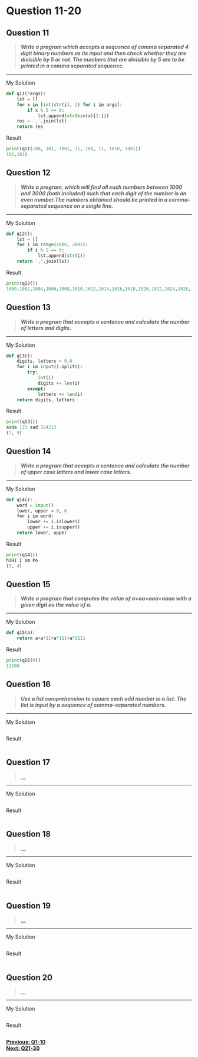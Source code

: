 # Question 11-20

## Question 11

> **_Write a program which accepts a sequence of comma separated 4 digit binary numbers as its input and then check whether they are divisible by 5 or not. The numbers that are divisible by 5 are to be printed in a comma separated sequence._**  

---
My Solution

```python
def q11(*args):
    lst = []
    for x in [int(str(i), 2) for i in args]:
        if x % 5 == 0:
            lst.append(str(bin(x)[2:]))
    res = ','.join(lst)
    return res
```

Result

```python
print(q11(100, 101, 1001, 11, 100, 11, 1010, 1001))
101,1010
```

## Question 12

> **_Write a program, which will find all such numbers between 1000 and 3000 (both included) such that each digit of the number is an even number.The numbers obtained should be printed in a comma-separated sequence on a single line._**  

---
My Solution

```python
def q12():
    lst = []
    for i in range(1000, 3001):
        if i % 2 == 0:
            lst.append(str(i))
    return ','.join(lst)
```

Result

```python
print(q12())
1000,1002,1004,1006,1008,1010,1012,1014,1016,1018,1020,1022,1024,1026,1028,1030,1032,1034,1036,1038,1040,1042,1044,1046,1048,1050,1052,1054,1056,1058,1060,1062,1064,1066,1068,1070,1072,1074,1076,1078,1080,1082,1084,1086,1088,1090,1092,1094,1096,1098,1100,1102,1104,1106,1108,1110,1112,1114,1116,1118,1120,1122,1124,1126,1128,1130,1132,1134,1136,1138,1140,1142,1144,1146,1148,1150,1152,1154,1156,1158,1160,1162,1164,1166,1168,1170,1172,1174,1176,1178,1180,1182,1184,1186,1188,1190,1192,1194,1196,1198,1200,1202,1204,1206,1208,1210,1212,1214,1216,1218,1220,1222,1224,1226,1228,1230,1232,1234,1236,1238,1240,1242,1244,1246,1248,1250,1252,1254,1256,1258,1260,1262,1264,1266,1268,1270,1272,1274,1276,1278,1280,1282,1284,1286,1288,1290,1292,1294,1296,1298,1300,1302,1304,1306,1308,1310,1312,1314,1316,1318,1320,1322,1324,1326,1328,1330,1332,1334,1336,1338,1340,1342,1344,1346,1348,1350,1352,1354,1356,1358,1360,1362,1364,1366,1368,1370,1372,1374,1376,1378,1380,1382,1384,1386,1388,1390,1392,1394,1396,1398,1400,1402,1404,1406,1408,1410,1412,1414,1416,1418,1420,1422,1424,1426,1428,1430,1432,1434,1436,1438,1440,1442,1444,1446,1448,1450,1452,1454,1456,1458,1460,1462,1464,1466,1468,1470,1472,1474,1476,1478,1480,1482,1484,1486,1488,1490,1492,1494,1496,1498,1500,1502,1504,1506,1508,1510,1512,1514,1516,1518,1520,1522,1524,1526,1528,1530,1532,1534,1536,1538,1540,1542,1544,1546,1548,1550,1552,1554,1556,1558,1560,1562,1564,1566,1568,1570,1572,1574,1576,1578,1580,1582,1584,1586,1588,1590,1592,1594,1596,1598,1600,1602,1604,1606,1608,1610,1612,1614,1616,1618,1620,1622,1624,1626,1628,1630,1632,1634,1636,1638,1640,1642,1644,1646,1648,1650,1652,1654,1656,1658,1660,1662,1664,1666,1668,1670,1672,1674,1676,1678,1680,1682,1684,1686,1688,1690,1692,1694,1696,1698,1700,1702,1704,1706,1708,1710,1712,1714,1716,1718,1720,1722,1724,1726,1728,1730,1732,1734,1736,1738,1740,1742,1744,1746,1748,1750,1752,1754,1756,1758,1760,1762,1764,1766,1768,1770,1772,1774,1776,1778,1780,1782,1784,1786,1788,1790,1792,1794,1796,1798,1800,1802,1804,1806,1808,1810,1812,1814,1816,1818,1820,1822,1824,1826,1828,1830,1832,1834,1836,1838,1840,1842,1844,1846,1848,1850,1852,1854,1856,1858,1860,1862,1864,1866,1868,1870,1872,1874,1876,1878,1880,1882,1884,1886,1888,1890,1892,1894,1896,1898,1900,1902,1904,1906,1908,1910,1912,1914,1916,1918,1920,1922,1924,1926,1928,1930,1932,1934,1936,1938,1940,1942,1944,1946,1948,1950,1952,1954,1956,1958,1960,1962,1964,1966,1968,1970,1972,1974,1976,1978,1980,1982,1984,1986,1988,1990,1992,1994,1996,1998,2000,2002,2004,2006,2008,2010,2012,2014,2016,2018,2020,2022,2024,2026,2028,2030,2032,2034,2036,2038,2040,2042,2044,2046,2048,2050,2052,2054,2056,2058,2060,2062,2064,2066,2068,2070,2072,2074,2076,2078,2080,2082,2084,2086,2088,2090,2092,2094,2096,2098,2100,2102,2104,2106,2108,2110,2112,2114,2116,2118,2120,2122,2124,2126,2128,2130,2132,2134,2136,2138,2140,2142,2144,2146,2148,2150,2152,2154,2156,2158,2160,2162,2164,2166,2168,2170,2172,2174,2176,2178,2180,2182,2184,2186,2188,2190,2192,2194,2196,2198,2200,2202,2204,2206,2208,2210,2212,2214,2216,2218,2220,2222,2224,2226,2228,2230,2232,2234,2236,2238,2240,2242,2244,2246,2248,2250,2252,2254,2256,2258,2260,2262,2264,2266,2268,2270,2272,2274,2276,2278,2280,2282,2284,2286,2288,2290,2292,2294,2296,2298,2300,2302,2304,2306,2308,2310,2312,2314,2316,2318,2320,2322,2324,2326,2328,2330,2332,2334,2336,2338,2340,2342,2344,2346,2348,2350,2352,2354,2356,2358,2360,2362,2364,2366,2368,2370,2372,2374,2376,2378,2380,2382,2384,2386,2388,2390,2392,2394,2396,2398,2400,2402,2404,2406,2408,2410,2412,2414,2416,2418,2420,2422,2424,2426,2428,2430,2432,2434,2436,2438,2440,2442,2444,2446,2448,2450,2452,2454,2456,2458,2460,2462,2464,2466,2468,2470,2472,2474,2476,2478,2480,2482,2484,2486,2488,2490,2492,2494,2496,2498,2500,2502,2504,2506,2508,2510,2512,2514,2516,2518,2520,2522,2524,2526,2528,2530,2532,2534,2536,2538,2540,2542,2544,2546,2548,2550,2552,2554,2556,2558,2560,2562,2564,2566,2568,2570,2572,2574,2576,2578,2580,2582,2584,2586,2588,2590,2592,2594,2596,2598,2600,2602,2604,2606,2608,2610,2612,2614,2616,2618,2620,2622,2624,2626,2628,2630,2632,2634,2636,2638,2640,2642,2644,2646,2648,2650,2652,2654,2656,2658,2660,2662,2664,2666,2668,2670,2672,2674,2676,2678,2680,2682,2684,2686,2688,2690,2692,2694,2696,2698,2700,2702,2704,2706,2708,2710,2712,2714,2716,2718,2720,2722,2724,2726,2728,2730,2732,2734,2736,2738,2740,2742,2744,2746,2748,2750,2752,2754,2756,2758,2760,2762,2764,2766,2768,2770,2772,2774,2776,2778,2780,2782,2784,2786,2788,2790,2792,2794,2796,2798,2800,2802,2804,2806,2808,2810,2812,2814,2816,2818,2820,2822,2824,2826,2828,2830,2832,2834,2836,2838,2840,2842,2844,2846,2848,2850,2852,2854,2856,2858,2860,2862,2864,2866,2868,2870,2872,2874,2876,2878,2880,2882,2884,2886,2888,2890,2892,2894,2896,2898,2900,2902,2904,2906,2908,2910,2912,2914,2916,2918,2920,2922,2924,2926,2928,2930,2932,2934,2936,2938,2940,2942,2944,2946,2948,2950,2952,2954,2956,2958,2960,2962,2964,2966,2968,2970,2972,2974,2976,2978,2980,2982,2984,2986,2988,2990,2992,2994,2996,2998,3000
```

## Question 13

> **_Write a program that accepts a sentence and calculate the number of letters and digits._**  

---
My Solution

```python
def q13():
    digits, letters = 0,0
    for i in input().split():
        try:
            int(i)
            digits += len(i)
        except:
            letters += len(i)
    return digits, letters
```

Result

```python
print(q13())
asda 123 sad 324213
(7, 9)
```

## Question 14

> **_Write a program that accepts a sentence and calculate the number of upper case letters and lower case letters._**  

---
My Solution

```python
def q14():
    word = input()
    lower, upper = 0, 0
    for i in word:
        lower += i.islower()
        upper += i.isupper()
    return lower, upper
```

Result

```python
print(q14())
hiHI I am Po
(5, 4)
```

## Question 15

> **_Write a program that computes the value of a+aa+aaa+aaaa with a given digit as the value of a._**  

---
My Solution

```python
def q15(a):
    return a+a*11+a*111+a*1111
```

Result

```python
print(q15(9))
11106
```

## Question 16

> **_Use a list comprehension to square each odd number in a list. The list is input by a sequence of comma-separated numbers._**  

---
My Solution

```python

```

Result

```python

```

## Question 17

> **__**  

---
My Solution

```python

```

Result

```python

```

## Question 18

> **__**  

---
My Solution

```python

```

Result

```python

```

## Question 19

> **__**  

---
My Solution

```python

```

Result

```python

```

## Question 20

> **__**  

---
My Solution

```python

```

Result

```python

```

[**Previous: Q1-10**](https://github.com/polo871209/break-the-ice-with-python/blob/main/md/Question%201-10.md "Q1-10")  
[**Next: Q21-30**](https://github.com/polo871209/break-the-ice-with-python/blob/main/md/Question%2021-30.md "Q21-30")
